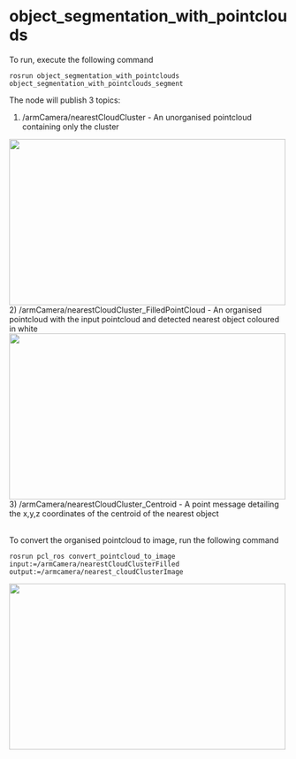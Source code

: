 # object_segmentation_with_pointclouds

To run, execute the following command
```
rosrun object_segmentation_with_pointclouds object_segmentation_with_pointclouds_segment
```

The node will publish 3 topics:
1) /armCamera/nearestCloudCluster - An unorganised pointcloud containing only the cluster
<img src="https://user-images.githubusercontent.com/31171083/210493870-480ec94c-8f88-4930-81c2-5c7e41be2044.png" width="500" height="300">
2) /armCamera/nearestCloudCluster_FilledPointCloud - An organised pointcloud with the input pointcloud and detected nearest object coloured in white
<img src="https://user-images.githubusercontent.com/31171083/210493942-444399c9-4d7a-4bc0-b6a2-85e44000ca29.png" width="500" height="300">
3) /armCamera/nearestCloudCluster_Centroid - A point message detailing the x,y,z coordinates of the centroid of the nearest object
   <br />
   <br />


To convert the organised pointcloud to image, run the following command
```
rosrun pcl_ros convert_pointcloud_to_image input:=/armCamera/nearestCloudClusterFilled output:=/armcamera/nearest_cloudClusterImage
```
<img src="https://user-images.githubusercontent.com/31171083/210494018-130a06d2-2968-4163-b348-64517a69a83d.png" width="500" height="300">
